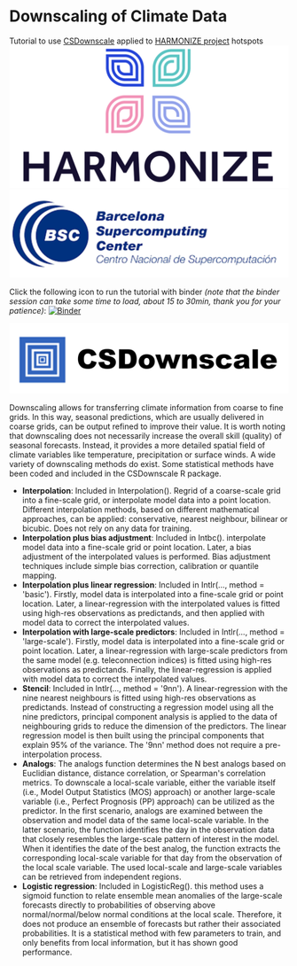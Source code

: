 # Downscaling of Climate Data
Tutorial to use [CSDownscale](https://earth.bsc.es/gitlab/es/csdownscale) applied to [HARMONIZE project](https://www.harmonize-tools.org/) hotspots ![HARMONIZE](images/harmonize_logo.png) ![BSC](images/bsc_logo.png)

Click the following icon to run the tutorial with binder *(note that the binder session can take some time to load, about 15 to 30min, thank you for your patience)*: [![Binder](https://mybinder.org/badge_logo.svg)](https://mybinder.org/v2/gh/harmonize-tools/climate-downscaling/HEAD) 

![CSDownscale](images/csdownscale_logo.png)

Downscaling allows for transferring climate information from coarse to fine grids. In this way, seasonal predictions, which are usually delivered in coarse grids, can be output refined to improve their value. It is worth noting that downscaling does not necessarily increase the overall skill (quality) of seasonal forecasts. Instead, it provides a more detailed spatial field of climate variables like temperature, precipitation or surface winds. A wide variety of downscaling methods do exist. Some statistical methods have been coded and included in the CSDownscale R package.

- **Interpolation**: Included in Interpolation(). Regrid of a coarse-scale grid into a fine-scale grid, or interpolate model data into a point location. Different interpolation methods, based on different mathematical approaches, can be applied: conservative, nearest neighbour, bilinear or bicubic. Does not rely on any data for training.
- **Interpolation plus bias adjustment**: Included in Intbc(). interpolate model data into a fine-scale grid or point location. Later, a bias adjustment of the interpolated values is performed. Bias adjustment techniques include simple bias correction, calibration or quantile mapping.
- **Interpolation plus linear regression**: Included in Intlr(..., method = 'basic'). Firstly, model data is interpolated into a fine-scale grid or point location. Later, a linear-regression with the interpolated values is fitted using high-res observations as predictands, and then applied with model data to correct the interpolated values.
- **Interpolation with large-scale predictors**: Included in Intlr(..., method = 'large-scale'). Firstly, model data is interpolated into a fine-scale grid or point location. Later, a linear-regression with large-scale predictors from the same model (e.g. teleconnection indices) is fitted using high-res observations as predictands. Finally, the linear-regression is applied with model data to correct the interpolated values.
- **Stencil**: Included in Intlr(..., method = '9nn'). A linear-regression with the nine nearest neighbours is fitted using high-res observations as predictands. Instead of constructing a regression model using all the nine predictors, principal component analysis is applied to the data of neighbouring grids to reduce the dimension of the predictors. The linear regression model is then built using the principal components that explain 95% of the variance. The '9nn' method does not require a pre-interpolation process.
- **Analogs**: The analogs function determines the N best analogs based on Euclidian distance, distance correlation, or Spearman's correlation metrics. To downscale a local-scale variable, either the variable itself (i.e., Model Output Statistics (MOS) approach) or another large-scale variable (i.e., Perfect Prognosis (PP) approach) can be utilized as the predictor. In the first scenario, analogs are examined between the observation and model data of the same local-scale variable. In the latter scenario, the function identifies the day in the observation data that closely resembles the large-scale pattern of interest in the model. When it identifies the date of the best analog, the function extracts the corresponding local-scale variable for that day from the observation of the local scale variable. The used local-scale and large-scale variables can be retrieved from independent regions.
- **Logistic regression**: Included in LogisticReg(). this method uses a sigmoid function to relate ensemble mean anomalies of the large-scale forecasts directly to probabilities of observing above normal/normal/below normal conditions at the local scale. Therefore, it does not produce an ensemble of forecasts but rather their associated probabilities. It is a statistical method with few parameters to train, and only benefits from local information, but it has shown good performance.
